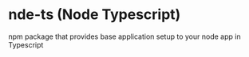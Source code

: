 # nde-ts (Node Typescript)

npm package that provides base application setup to your node app in Typescript